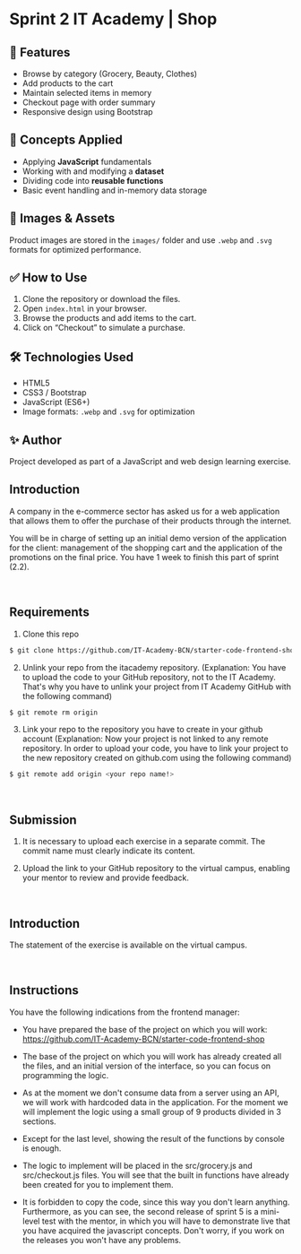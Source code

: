 # Sprint 2 IT Academy | Shop

## 🚀 Features

- Browse by category (Grocery, Beauty, Clothes)
- Add products to the cart
- Maintain selected items in memory
- Checkout page with order summary
- Responsive design using Bootstrap

## 🧠 Concepts Applied

- Applying **JavaScript** fundamentals
- Working with and modifying a **dataset**
- Dividing code into **reusable functions**
- Basic event handling and in-memory data storage

## 📸 Images & Assets

Product images are stored in the `images/` folder and use `.webp` and `.svg` formats for optimized performance.

## ✅ How to Use

1. Clone the repository or download the files.
2. Open `index.html` in your browser.
3. Browse the products and add items to the cart.
4. Click on “Checkout” to simulate a purchase.

## 🛠️ Technologies Used

- HTML5  
- CSS3 / Bootstrap  
- JavaScript (ES6+)  
- Image formats: `.webp` and `.svg` for optimization

## ✨ Author

Project developed as part of a JavaScript and web design learning exercise.



## Introduction

A company in the e-commerce sector has asked us for a web application that allows them to offer the purchase of their products through the internet.

You will be in charge of setting up an initial demo version of the application for the client: management of the shopping cart and the application of the promotions on the final price. You have 1 week to finish this part of sprint (2.2).

<br>

## Requirements


1. Clone this repo
```bash
$ git clone https://github.com/IT-Academy-BCN/starter-code-frontend-shop
```

2. Unlink your repo from the itacademy repository.
(Explanation: You have to upload the code to your GitHub repository, not to the IT Academy. That's why you have to unlink your project from IT Academy GitHub with the following command)

```bash
$ git remote rm origin
```

3. Link your repo to the repository you have to create in your github account
(Explanation: Now your project is not linked to any remote repository. In order to upload your code, you have to link your project to the new repository created on github.com using the following command)

```bash
$ git remote add origin <your repo name!>
```

<br>

## Submission

1. It is necessary to upload each exercise in a separate commit. The commit name must clearly indicate its content.

2. Upload the link to your GitHub repository to the virtual campus, enabling your mentor to review and provide feedback.



<br>

## Introduction

The statement of the exercise is available on the virtual campus.

<br>


## Instructions

You have the following indications from the frontend manager:

- You have prepared the base of the project on which you will work: https://github.com/IT-Academy-BCN/starter-code-frontend-shop

- The base of the project on which you will work has already created all the files, and an initial version of the interface, so you can focus on programming the logic.

- As at the moment we don't consume data from a server using an API, we will work with hardcoded data in the application. For the moment we will implement the logic using a small group of 9 products divided in 3 sections.

- Except for the last level, showing the result of the functions by console is enough.

- The logic to implement will be placed in the src/grocery.js and src/checkout.js files. You will see that the built in functions have already been created for you to implement them.

- It is forbidden to copy the code, since this way you don't learn anything. Furthermore, as you can see, the second release of sprint 5 is a mini-level test with the mentor, in which you will have to demonstrate live that you have acquired the javascript concepts. Don't worry, if you work on the releases you won't have any problems.
